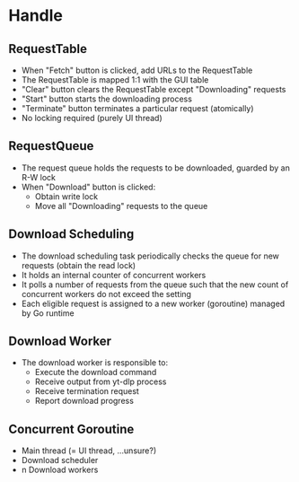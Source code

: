 # Handle
## RequestTable
- When "Fetch" button is clicked, add URLs to the RequestTable
- The RequestTable is mapped 1:1 with the GUI table
- "Clear" button clears the RequestTable except "Downloading" requests
- "Start" button starts the downloading process
- "Terminate" button terminates a particular request (atomically)
- No locking required (purely UI thread)

## RequestQueue
- The request queue holds the requests to be downloaded, guarded by an R-W lock
- When "Download" button is clicked:
  - Obtain write lock
  - Move all "Downloading" requests to the queue

## Download Scheduling
- The download scheduling task periodically checks the queue for new requests (obtain the read lock)
- It holds an internal counter of concurrent workers
- It polls a number of requests from the queue such that the new count of concurrent workers do not exceed the setting
- Each eligible request is assigned to a new worker (goroutine) managed by Go runtime

## Download Worker
- The download worker is responsible to:
  - Execute the download command
  - Receive output from yt-dlp process
  - Receive termination request
  - Report download progress

## Concurrent Goroutine
- Main thread (= UI thread, ...unsure?)
- Download scheduler
- n Download workers